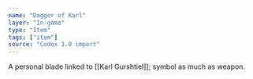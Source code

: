 ```yaml
---
name: "Dagger of Karl"
layer: "In-game"
type: "Item"
tags: ["item"]
source: "Codex 1.0 import"
---
```

A personal blade linked to [[Karl Gurshtiel]]; symbol as much as weapon.
